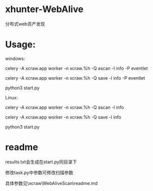 # xhunter-WebAlive
分布式web资产发现


# Usage:

windows:

 celery -A xcraw.app worker -n xcraw.%h -Q ascan -l info -P eventlet
 
 celery -A xcraw.app worker -n xcraw.%h -Q save -l info -P eventlet
 
 python3 start.py
 
Linux:

 celery -A xcraw.app worker -n xcraw.%h -Q ascan -l info
 
 celery -A xcraw.app worker -n xcraw.%h -Q save -l info
 
 python3 start.py
 
# readme

 results.txt会生成在start.py同目录下
 
 修改task.py中参数可修改扫描参数
 
 具体参数见\xcraw\WebAliveScan\readme.md
